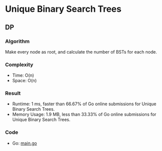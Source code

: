 # Unique Binary Search Trees



## DP



### Algorithm

Make every node as root, and calculate the number of BSTs for each node.


### Complexity

- Time: O(n)
- Space: O(n)


### Result

- Runtime: 1 ms, faster than 66.67% of Go online submissions for Unique Binary Search Trees.
- Memory Usage: 1.9 MB, less than 33.33% of Go online submissions for Unique Binary Search Trees.


### Code

- Go: [main.go](#maingo)

